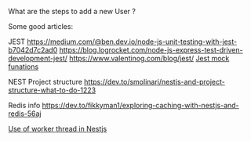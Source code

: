 What are the steps to add a new User ?

Some good articles:

JEST
https://medium.com/@ben.dev.io/node-js-unit-testing-with-jest-b7042d7c2ad0
https://blog.logrocket.com/node-js-express-test-driven-development-jest/
https://www.valentinog.com/blog/jest/
[Jest mock funations](https://jestjs.io/docs/mock-functions)


NEST Project structure
https://dev.to/smolinari/nestjs-and-project-structure-what-to-do-1223

Redis info
https://dev.to/fikkyman1/exploring-caching-with-nestjs-and-redis-56aj

[Use of worker thread in Nestjs](https://medium.com/@Abdelrahman_Rezk/understanding-worker-threads-in-nestjs-a-hands-on-guide-with-fibonacci-example-6f09998e9129)